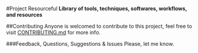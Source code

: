 #Project Resourceful
**Library of tools, techniques, softwares, workflows, and resources**

##Contributing
Anyone is welcomed to contribute to this project, feel free to visit [CONTRIBUTING.md](https://github.com/hanlinC/project-resourceful/blob/master/contributing.md) for more info.

###Feedback, Questions, Suggestions & Issues
Please, let me know.
